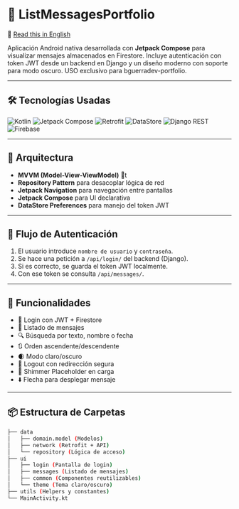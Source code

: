 # 📱 ListMessagesPortfolio

📘 [Read this in English](README.md)

Aplicación Android nativa desarrollada con **Jetpack Compose** para visualizar mensajes almacenados en Firestore. Incluye autenticación con token JWT desde un backend en Django y un diseño moderno con soporte para modo oscuro. USO exclusivo para bguerradev-portfolio.

---

## 🛠️ Tecnologías Usadas

![Kotlin](https://img.shields.io/badge/Kotlin-7F52FF?style=for-the-badge&logo=kotlin&logoColor=white)
![Jetpack Compose](https://img.shields.io/badge/Jetpack%20Compose-4285F4?style=for-the-badge&logo=jetpackcompose&logoColor=white)
![Retrofit](https://img.shields.io/badge/Retrofit-009688?style=for-the-badge)
![DataStore](https://img.shields.io/badge/DataStore-FF6F00?style=for-the-badge)
![Django REST](https://img.shields.io/badge/Django%20REST-092E20?style=for-the-badge&logo=django&logoColor=white)
![Firebase](https://img.shields.io/badge/Firebase-FC6D26?style=for-the-badge&logo=firebase&logoColor=white)

---

## 🧱 Arquitectura

- **MVVM (Model-View-ViewModel)** 📐t
- **Repository Pattern** para desacoplar lógica de red
- **Jetpack Navigation** para navegación entre pantallas
- **Jetpack Compose** para UI declarativa
- **DataStore Preferences** para manejo del token JWT

---

## 🔐 Flujo de Autenticación

1. El usuario introduce `nombre de usuario` y `contraseña`.
2. Se hace una petición a `/api/login/` del backend (Django).
3. Si es correcto, se guarda el token JWT localmente.
4. Con ese token se consulta `/api/messages/`.

---

## 🧾 Funcionalidades

- 🔐 Login con JWT + Firestore
- 📄 Listado de mensajes
- 🔍 Búsqueda por texto, nombre o fecha
- 🔃 Orden ascendente/descendente
- 🌒 Modo claro/oscuro
- 🎯 Logout con redirección segura
- 🧊 Shimmer Placeholder en carga
- ⬇️ Flecha para desplegar mensaje

---

## 📦 Estructura de Carpetas

```bash
├── data
│   ├── domain.model (Modelos)
│   ├── network (Retrofit + API)
│   └── repository (Lógica de acceso)
├── ui
│   ├── login (Pantalla de login)
│   ├── messages (Listado de mensajes)
│   ├── common (Componentes reutilizables)
│   └── theme (Tema claro/oscuro)
├── utils (Helpers y constantes)
└── MainActivity.kt